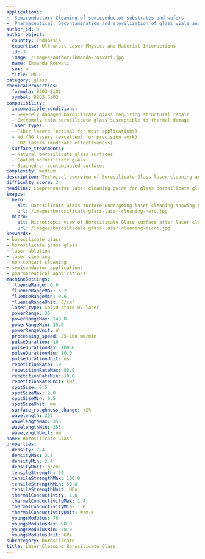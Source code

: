 ```yaml
---
applications:
- 'Semiconductor: Cleaning of semiconductor substrates and wafers'
- 'Pharmaceutical: Decontamination and sterilization of glass vials and ampoules'
author_id: 3
author_object:
  country: Indonesia
  expertise: Ultrafast Laser Physics and Material Interactions
  id: 3
  image: /images/author/ikmanda-roswati.jpg
  name: Ikmanda Roswati
  sex: m
  title: Ph.D.
category: glass
chemicalProperties:
  formula: B2O3-SiO2
  symbol: B2O3-SiO2
compatibility:
  incompatible_conditions:
  - Severely damaged borosilicate glass requiring structural repair
  - Extremely thin borosilicate glass susceptible to thermal damage
  laser_types:
  - Fiber lasers (optimal for most applications)
  - Nd:YAG lasers (excellent for precision work)
  - CO2 lasers (moderate effectiveness)
  surface_treatments:
  - Natural borosilicate glass surfaces
  - Coated borosilicate glass
  - Stained or contaminated surfaces
complexity: medium
description: Technical overview of Borosilicate Glass laser cleaning applications and parameters
difficulty_score: 3
headline: Comprehensive laser cleaning guide for glass borosilicate glass
images:
  hero:
    alt: Borosilicate Glass surface undergoing laser cleaning showing precise contamination removal
    url: /images/borosilicate-glass-laser-cleaning-hero.jpg
  micro:
    alt: Microscopic view of Borosilicate Glass surface after laser cleaning showing detailed surface structure
    url: /images/borosilicate-glass-laser-cleaning-micro.jpg
keywords:
- borosilicate glass
- borosilicate glass glass
- laser ablation
- laser cleaning
- non-contact cleaning
- semiconductor applications
- pharmaceutical applications
machineSettings:
  fluenceRange: 0.6
  fluenceRangeMax: 5.2
  fluenceRangeMin: 0.6
  fluenceRangeUnit: J/cm²
  laser_type: Solid-state UV laser
  powerRange: 35
  powerRangeMax: 140.0
  powerRangeMin: 35.0
  powerRangeUnit: W
  processing_speed: 25-100 mm/min
  pulseDuration: 10
  pulseDurationMax: 100.0
  pulseDurationMin: 10.0
  pulseDurationUnit: ns
  repetitionRate: 10
  repetitionRateMax: 80.0
  repetitionRateMin: 10.0
  repetitionRateUnit: kHz
  spotSize: 0.5
  spotSizeMax: 2.0
  spotSizeMin: 0.5
  spotSizeUnit: mm
  surface_roughness_change: <2%
  wavelength: 355
  wavelengthMax: 355
  wavelengthMin: 355
  wavelengthUnit: nm
name: Borosilicate Glass
properties:
  density: 2.4
  densityMax: 2.8
  densityMin: 2.4
  densityUnit: g/cm³
  tensileStrength: 50
  tensileStrengthMax: 100.0
  tensileStrengthMin: 50.0
  tensileStrengthUnit: MPa
  thermalConductivity: 1.0
  thermalConductivityMax: 1.4
  thermalConductivityMin: 1.0
  thermalConductivityUnit: W/m·K
  youngsModulus: 70
  youngsModulusMax: 90.0
  youngsModulusMin: 70.0
  youngsModulusUnit: GPa
subcategory: borosilicate
title: Laser Cleaning Borosilicate Glass
---
```

